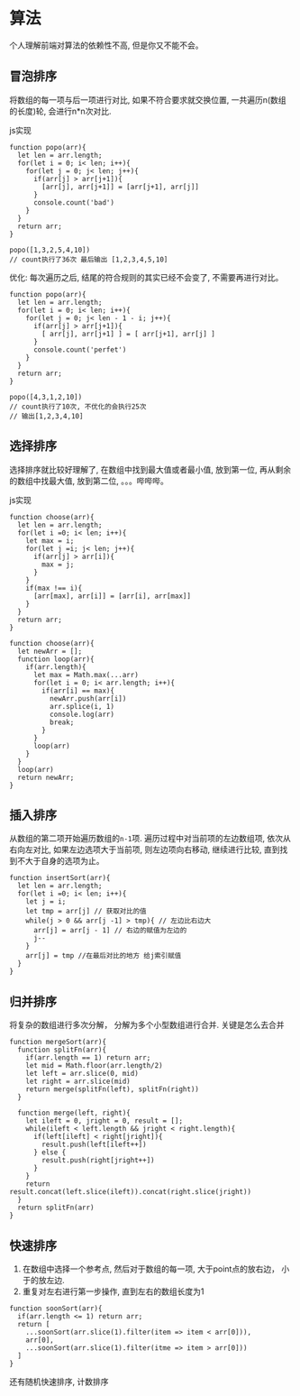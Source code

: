 # 算法

个人理解前端对算法的依赖性不高, 但是你又不能不会。

## 冒泡排序

将数组的每一项与后一项进行对比, 如果不符合要求就交换位置, 一共遍历n(数组的长度)轮, 会进行n*n次对比.

js实现

```
function popo(arr){
  let len = arr.length;
  for(let i = 0; i< len; i++){
    for(let j = 0; j< len; j++){
      if(arr[j] > arr[j+1]){
        [arr[j], arr[j+1]] = [arr[j+1], arr[j]]
      }
      console.count('bad')
    }
  }
  return arr;
}

popo([1,3,2,5,4,10])
// count执行了36次 最后输出 [1,2,3,4,5,10]
```

优化: 每次遍历之后, 结尾的符合规则的其实已经不会变了, 不需要再进行对比。

```
function popo(arr){
  let len = arr.length;
  for(let i = 0; i< len; i++){
    for(let j = 0; j< len - 1 - i; j++){
      if(arr[j] > arr[j+1]){
        [ arr[j], arr[j+1] ] = [ arr[j+1], arr[j] ]
      }
      console.count('perfet')
    }
  }
  return arr;
}

popo([4,3,1,2,10])
// count执行了10次, 不优化的会执行25次
// 输出[1,2,3,4,10]

```

## 选择排序

选择排序就比较好理解了, 在数组中找到最大值或者最小值, 放到第一位, 再从剩余的数组中找最大值, 放到第二位, 。。。哔哔哔。

js实现

```
function choose(arr){
  let len = arr.length;
  for(let i =0; i< len; i++){
    let max = i;
    for(let j =i; j< len; j++){
      if(arr[j] > arr[i]){
        max = j;
      }
    }
    if(max !== i){
      [arr[max], arr[i]] = [arr[i], arr[max]]
    }
  }
  return arr;
}
```


```
function choose(arr){
  let newArr = [];
  function loop(arr){
    if(arr.length){
      let max = Math.max(...arr)
      for(let i = 0; i< arr.length; i++){
        if(arr[i] == max){
          newArr.push(arr[i])
          arr.splice(i, 1)
          console.log(arr)
          break;
        }
      }
      loop(arr)
    }  
  }
  loop(arr)
  return newArr;
}
```


## 插入排序

从数组的第二项开始遍历数组的`n-1`项. 遍历过程中对当前项的左边数组项, 依次从右向左对比, 如果左边选项大于当前项, 则左边项向右移动, 继续进行比较, 直到找到不大于自身的选项为止。

```
function insertSort(arr){
  let len = arr.length;
  for(let i =0; i< len; i++){
    let j = i;
    let tmp = arr[j] // 获取对比的值
    while(j > 0 && arr[j -1] > tmp){ // 左边比右边大
      arr[j] = arr[j - 1] // 右边的赋值为左边的
      j--
    }
    arr[j] = tmp //在最后对比的地方 给j索引赋值
  }
}
```

## 归并排序

将复杂的数组进行多次分解， 分解为多个小型数组进行合并. 关键是怎么去合并

```
function mergeSort(arr){
  function splitFn(arr){
    if(arr.length == 1) return arr;
    let mid = Math.floor(arr.length/2)
    let left = arr.slice(0, mid)
    let right = arr.slice(mid)
    return merge(splitFn(left), splitFn(right))
  }

  function merge(left, right){
    let ileft = 0, jright = 0, result = [];
    while(ileft < left.length && jright < right.length){
      if(left[ileft] < right[jright]){
        result.push(left[ileft++])
      } else {
        result.push(right[jright++])
      }
    }
    return result.concat(left.slice(ileft)).concat(right.slice(jright))
  }
  return splitFn(arr)
}

```


## 快速排序

1. 在数组中选择一个参考点, 然后对于数组的每一项, 大于point点的放右边， 小于的放左边.
2. 重复对左右进行第一步操作, 直到左右的数组长度为1


```
function soonSort(arr){
  if(arr.length <= 1) return arr;
  return [
    ...soonSort(arr.slice(1).filter(item => item < arr[0])),
    arr[0],
    ...soonSort(arr.slice(1).filter(itme => item > arr[0]))
  ]
}
```

还有随机快速排序, 计数排序
